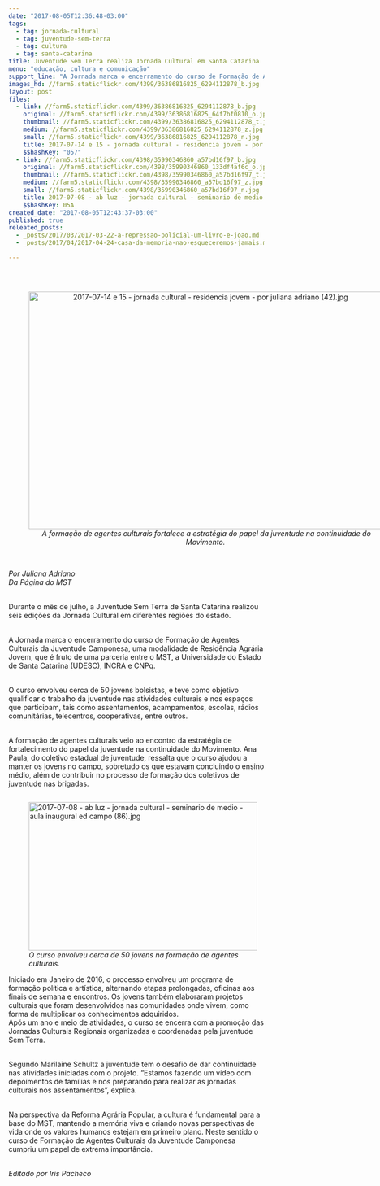 ```yaml
---
date: "2017-08-05T12:36:48-03:00"
tags:
  - tag: jornada-cultural
  - tag: juventude-sem-terra
  - tag: cultura
  - tag: santa-catarina
title: Juventude Sem Terra realiza Jornada Cultural em Santa Catarina
menu: "educação, cultura e comunicação"
support_line: "A Jornada marca o encerramento do curso de Formação de Agentes Culturais da Juventude Camponesa, uma modalidade de Residência Agrária Jovem."
images_hd: //farm5.staticflickr.com/4399/36386816825_6294112878_b.jpg
layout: post
files:
  - link: //farm5.staticflickr.com/4399/36386816825_6294112878_b.jpg
    original: //farm5.staticflickr.com/4399/36386816825_64f7bf0810_o.jpg
    thumbnail: //farm5.staticflickr.com/4399/36386816825_6294112878_t.jpg
    medium: //farm5.staticflickr.com/4399/36386816825_6294112878_z.jpg
    small: //farm5.staticflickr.com/4399/36386816825_6294112878_n.jpg
    title: 2017-07-14 e 15 - jornada cultural - residencia jovem - por juliana adriano (42).jpg
    $$hashKey: "057"
  - link: //farm5.staticflickr.com/4398/35990346860_a57bd16f97_b.jpg
    original: //farm5.staticflickr.com/4398/35990346860_133df4af6c_o.jpg
    thumbnail: //farm5.staticflickr.com/4398/35990346860_a57bd16f97_t.jpg
    medium: //farm5.staticflickr.com/4398/35990346860_a57bd16f97_z.jpg
    small: //farm5.staticflickr.com/4398/35990346860_a57bd16f97_n.jpg
    title: 2017-07-08 - ab luz - jornada cultural - seminario de medio - aula inaugural ed campo (86).jpg
    $$hashKey: 05A
created_date: "2017-08-05T12:43:37-03:00"
published: true
releated_posts:
  - _posts/2017/03/2017-03-22-a-repressao-policial-um-livro-e-joao.md
  - _posts/2017/04/2017-04-24-casa-da-memoria-nao-esqueceremos-jamais.md

---
```

<p>&nbsp;</p>

<div style="text-align:center">
<figure class="image" style="display:inline-block"><img alt="2017-07-14 e 15 - jornada cultural - residencia jovem - por juliana adriano (42).jpg" height="467" src="//farm5.staticflickr.com/4399/36386816825_6294112878_b.jpg" width="700" />
<figcaption><em>A forma&ccedil;&atilde;o de agentes culturais fortalece a estrat&eacute;gia do papel da juventude na continuidade do Movimento.&nbsp;</em></figcaption>
</figure>
</div>

<p><br />
<em>Por Juliana Adriano&nbsp;<br />
Da P&aacute;gina do MST&nbsp;</em></p>

<p><br />
Durante o m&ecirc;s de julho, a Juventude Sem Terra de Santa Catarina realizou seis edi&ccedil;&otilde;es da&nbsp;Jornada Cultural em diferentes regi&otilde;es do estado.&nbsp;</p>

<p><br />
A Jornada&nbsp;marca o encerramento do curso de Forma&ccedil;&atilde;o de Agentes Culturais da Juventude Camponesa, uma modalidade de Resid&ecirc;ncia Agr&aacute;ria Jovem, que &eacute; fruto de uma parceria entre o MST, a Universidade do Estado de Santa Catarina (UDESC), INCRA e CNPq.</p>

<p><br />
O curso envolveu cerca de 50 jovens bolsistas, e teve como objetivo qualificar o trabalho da juventude nas atividades culturais e nos espa&ccedil;os que participam, tais como assentamentos, acampamentos, escolas, r&aacute;dios comunit&aacute;rias, telecentros, cooperativas, entre outros.&nbsp;</p>

<p><br />
A forma&ccedil;&atilde;o de agentes culturais veio ao encontro da estrat&eacute;gia de fortalecimento do papel da juventude na continuidade do Movimento. Ana Paula, do coletivo estadual de juventude, ressalta que o curso ajudou a manter os jovens no campo, sobretudo os que estavam concluindo o ensino m&eacute;dio, al&eacute;m de contribuir no processo de forma&ccedil;&atilde;o dos coletivos de juventude nas brigadas.</p>

<figure class="image" style="float:left"><img alt="2017-07-08 - ab luz - jornada cultural - seminario de medio - aula inaugural ed campo (86).jpg" height="292" src="//farm5.staticflickr.com/4398/35990346860_a57bd16f97_b.jpg" width="450" />
<figcaption><em>O curso envolveu cerca de 50 jovens na forma&ccedil;&atilde;o de agentes culturais.</em></figcaption>
</figure>

<p><br />
Iniciado em Janeiro de 2016, o processo envolveu um programa de forma&ccedil;&atilde;o pol&iacute;tica e art&iacute;stica, alternando etapas prolongadas, oficinas aos finais de semana e encontros. Os jovens tamb&eacute;m elaboraram projetos culturais que foram desenvolvidos nas comunidades onde vivem, como forma de multiplicar os conhecimentos adquiridos.&nbsp;<br />
Ap&oacute;s um ano e meio de atividades, o curso se encerra com a promo&ccedil;&atilde;o das Jornadas Culturais Regionais organizadas e coordenadas pela juventude Sem Terra.&nbsp;</p>

<p><br />
Segundo Marilaine Schultz a juventude tem o desafio de dar continuidade nas atividades iniciadas com o projeto. &ldquo;Estamos fazendo um v&iacute;deo com depoimentos de fam&iacute;lias e nos preparando para realizar as jornadas culturais nos assentamentos&rdquo;, explica.&nbsp;</p>

<p><br />
Na perspectiva da Reforma Agr&aacute;ria Popular, a cultura &eacute; fundamental para a base do MST, mantendo a mem&oacute;ria viva e criando novas perspectivas de vida onde os valores humanos estejam em primeiro plano. Neste sentido o curso de Forma&ccedil;&atilde;o de Agentes Culturais da Juventude Camponesa cumpriu um papel de extrema import&acirc;ncia. &nbsp;</p>

<p><br />
<em>Editado por Iris Pacheco</em></p>
